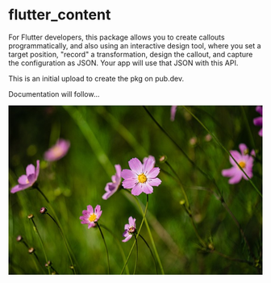 # flutter_content

For Flutter developers, this package allows you to create callouts programmatically, and also using an interactive design tool, where you set a target position, "record" a transformation, design the callout, and capture the configuration as JSON. Your app will use that JSON with this API.

This is an initial upload to create the pkg on pub.dev.

Documentation will follow...

![Beautiful sunset](/example/assets/images/flowers.jpg)